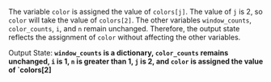 The variable `color` is assigned the value of `colors[j]`. The value of `j` is 2, so `color` will take the value of `colors[2]`. The other variables `window_counts`, `color_counts`, `i`, and `n` remain unchanged. Therefore, the output state reflects the assignment of `color` without affecting the other variables.

Output State: **`window_counts` is a dictionary, `color_counts` remains unchanged, `i` is 1, `n` is greater than 1, `j` is 2, and `color` is assigned the value of `colors[2]**